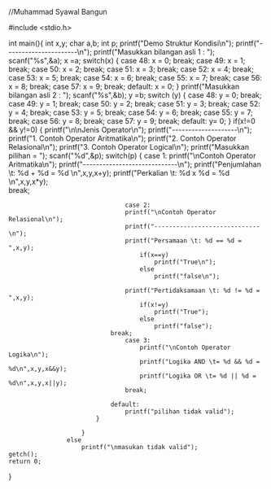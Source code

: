 //Muhammad Syawal Bangun

#include <stdio.h>

int main(){
	int x,y;
	char a,b;
	int p;
	printf("Demo Struktur Kondisi\n");
	printf("----------------------\n");
	printf("Masukkan bilangan asli 1 : ");
	scanf("%s",&a);
	x =a;
	switch(x)
    		{
    		case 48:
				x = 0;
			break;
			case 49:
				x = 1;
			break;
			case 50:
				x = 2;
			break;
			case 51:
				x = 3;
			break;
			case 52:
				x = 4;
			break;
			case 53:
				x = 5;
			break;
			case 54:
				x = 6;
			break;
			case 55:
				x = 7;
			break;
			case 56:
				x = 8;
			break;
			case 57:
				x = 9;
			break;
			default:
				x = 0;
			}
	printf("Masukkan bilangan asli 2 : ");
	scanf("%s",&b);
	y =b;
			switch (y)
			{
			case 48:
				y = 0;
			break;
			case 49:
				y = 1;
			break;
			case 50:
				y = 2;
			break;
			case 51:
				y = 3;
			break;
			case 52:
				y = 4;
			break;
			case 53:
				y = 5;
			break;
			case 54:
				y = 6;
			break;
			case 55:
				y = 7;
			break;
			case 56:
				y = 8;
			break;
			case 57:
				y = 9;
			break;
			default:
				y= 0;
			}
					if(x!=0 && y!=0)
						{
						printf("\n\nJenis Operator\n");
						printf("--------------------\n");
						printf("1. Contoh Operator Aritmatika\n");
						printf("2. Contoh Operator Relasional\n");
						printf("3. Contoh Operator Logical\n");
						printf("Masukkan pilihan = ");
						scanf("%d",&p);
							switch(p)
							{
								case 1:
									printf("\nContoh Operator Aritmatika\n");
									printf("-----------------------------\n");
									printf("Penjumlahan \t: %d + %d = %d \n",x,y,x+y);
									printf("Perkalian \t: %d x %d = %d \n",x,y,x*y);	
								break;
								
									case 2:
									printf("\nContoh Operator Relasional\n");
									printf("-----------------------------\n");
									printf("Persamaan \t: %d == %d = ",x,y);
										if(x==y)
											printf("True\n");
										else
											printf("false\n");
											
									printf("Pertidaksamaan \t: %d != %d = ",x,y);
										if(x!=y)
											printf("True");
										else
											printf("false");	
								break;
									case 3:
										printf("\nContoh Operator Logika\n");
										printf("Logika AND \t= %d && %d = %d\n",x,y,x&&y);
										printf("Logika OR \t= %d || %d = %d\n",x,y,x||y);
									break;
								
								default:
									printf("pilihan tidak valid");
							}
						
						}
					else
						printf("\nmasukan tidak valid");
	getch();
	return 0;
}
